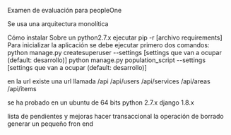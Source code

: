 Examen de evaluación para peopleOne

Se usa una arquitectura monolítica

Cómo instalar
Sobre un python2.7.x ejecutar pip -r [archivo requirements]
Para inicializar la aplicación se debe ejecutar primero dos comandos:
python manage.py createsuperuser --settings [settings que van a ocupar (default: desarrollo)]
python manage.py population_script --settings [settings que van a ocupar (default: desarrollo)]

en la url existe una url llamada /api
/api/users
/api/services
/api/areas
/api/items

se ha probado en un ubuntu de 64 bits
python 2.7.x
django 1.8.x


lista de pendientes y mejoras
hacer transaccional la operación de borrado
generar un pequeño fron end